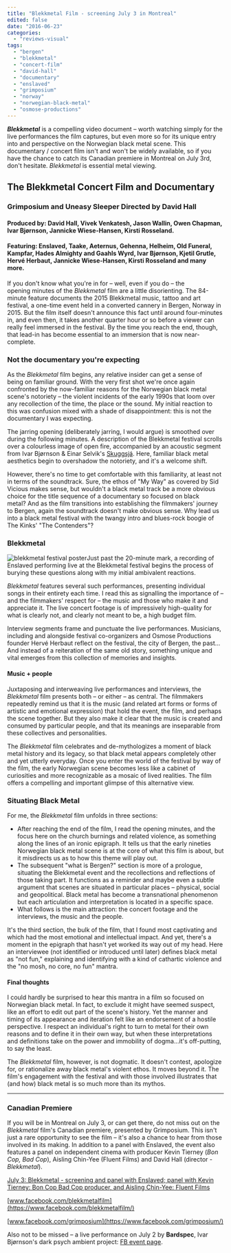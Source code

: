 ```yaml
---
title: "Blekkmetal Film - screening July 3 in Montreal"
edited: false
date: "2016-06-23"
categories:
  - "reviews-visual"
tags:
  - "bergen"
  - "blekkmetal"
  - "concert-film"
  - "david-hall"
  - "documentary"
  - "enslaved"
  - "grimposium"
  - "norway"
  - "norwegian-black-metal"
  - "osmose-productions"
---
```


**_Blekkmetal_** is a compelling video document – worth watching simply for the live performances the film captures, but even more so for its unique entry into and perspective on the Norwegian black metal scene. This documentary / concert film isn't and won't be widely available, so if you have the chance to catch its Canadian premiere in Montreal on July 3rd, don't hesitate. _Blekkmetal_ is essential metal viewing.

## The Blekkmetal Concert Film and Documentary

### Grimposium and Uneasy Sleeper Directed by David Hall

#### Produced by: David Hall, Vivek Venkatesh, Jason Wallin, Owen Chapman, Ivar Bjørnson, Jannicke Wiese-Hansen, Kirsti Rosseland.

#### Featuring: Enslaved, Taake, Aeternus, Gehenna, Helheim, Old Funeral, Kampfar, Hades Almighty and Gaahls Wyrd, Ivar Bjørnson, Kjetil Grutle, Hervé Herbaut, Jannicke Wiese-Hansen, Kirsti Rosseland and many more.

If you don't know what you're in for – well, even if you do – the opening minutes of the _Blekkmetal_ film are a little disorienting. The 84-minute feature documents the 2015 Blekkmetal music, tattoo and art festival, a one-time event held in a converted cannery in Bergen, Norway in 2015. But the film itself doesn't announce this fact until around four-minutes in, and even then, it takes another quarter hour or so before a viewer can really feel immersed in the festival. By the time you reach the end, though, that lead-in has become essential to an immersion that is now near-complete.

### Not the documentary you're expecting

As the _Blekkmetal_ film begins, any relative insider can get a sense of being on familiar ground. With the very first shot we're once again confronted by the now-familiar reasons for the Norwegian black metal scene's notoriety – the violent incidents of the early 1990s that loom over any recollection of the time, the place or the sound. My initial reaction to this was confusion mixed with a shade of disappointment: this is not the documentary I was expecting.

The jarring opening (deliberately jarring, I would argue) is smoothed over during the following minutes. A description of the Blekkmetal festival scrolls over a colourless image of open fire, accompanied by an acoustic segment from Ivar Bjørnson & Einar Selvik's [Skuggsjá](http://www.skuggsja.no/). Here, familiar black metal aesthetics begin to overshadow the notoriety, and it's a welcome shift.

However, there's no time to get comfortable with this familiarity, at least not in terms of the soundtrack. Sure, the ethos of "My Way" as covered by Sid Vicious makes sense, but wouldn't a black metal track be a more obvious choice for the title sequence of a documentary so focused on black metal? And as the film transitions into establishing the filmmakers' journey to Bergen, again the soundtrack doesn't make obvious sense. Why lead us into a black metal festival with the twangy intro and blues-rock boogie of The Kinks' "The Contenders"?

### Blekkmetal

![blekkmetal festival poster](https://hellbound.ca/wp-content/uploads/2016/06/blekkmetal-festival-212x300.jpg)Just past the 20-minute mark, a recording of Enslaved performing live at the Blekkmetal festival begins the process of burying these questions along with my initial ambivalent reactions.

_Blekkmetal_ features several such performances, presenting individual songs in their entirety each time. I read this as signalling the importance of – and the filmmakers' respect for – the music and those who make it and appreciate it. The live concert footage is of impressively high-quality for what is clearly not, and clearly not meant to be, a high budget film.

Interview segments frame and punctuate the live performances. Musicians, including and alongside festival co-organizers and Osmose Productions founder Hervé Herbaut reflect on the festival, the city of Bergen, the past... And instead of a reiteration of the same old story, something unique and vital emerges from this collection of memories and insights.

#### Music + people

Juxtaposing and interweaving live performances and interviews, the _Blekkmetal_ film presents both – or either – as central. The filmmakers repeatedly remind us that it is the music (and related art forms or forms of artistic and emotional expression) that hold the event, the film, and perhaps the scene together. But they also make it clear that the music is created and consumed by particular people, and that its meanings are inseparable from these collectives and personalities.

The _Blekkmetal_ film celebrates and de-mythologizes a moment of black metal history and its legacy, so that black metal appears completely other and yet utterly everyday. Once you enter the world of the festival by way of the film, the early Norwegian scene becomes less like a cabinet of curiosities and more recognizable as a mosaic of lived realities. The film offers a compelling and important glimpse of this alternative view.

### Situating Black Metal

For me, the _Blekkmetal_ film unfolds in three sections:

- After reaching the end of the film, I read the opening minutes, and the focus here on the church burnings and related violence, as something along the lines of an ironic epigraph. It tells us that the early nineties Norwegian black metal scene is at the core of what this film is about, but it misdirects us as to how this theme will play out.
- The subsequent "what is Bergen?" section is more of a prologue, situating the Blekkmetal event and the recollections and reflections of those taking part. It functions as a reminder and maybe even a subtle argument that scenes are situated in particular places – physical, social and geopolitical. Black metal has become a transnational phenomenon but each articulation and interpretation is located in a specific space.
- What follows is the main attraction: the concert footage and the interviews, the music and the people.

It's the third section, the bulk of the film, that I found most captivating and which had the most emotional and intellectual impact. And yet, there's a moment in the epigraph that hasn't yet worked its way out of my head. Here an interviewee (not identified or introduced until later) defines black metal as "not fun," explaining and identifying with a kind of cathartic violence and the "no mosh, no core, no fun" mantra.

#### Final thoughts

I could hardly be surprised to hear this mantra in a film so focused on Norwegian black metal. In fact, to exclude it might have seemed suspect, like an effort to edit out part of the scene's history. Yet the manner and timing of its appearance and iteration felt like an endorsement of a hostile perspective. I respect an individual's right to turn to metal for their own reasons and to define it in their own way, but when these interpretations and definitions take on the power and immobility of dogma...it's off-putting, to say the least.

The _Blekkmetal_ film, however, is not dogmatic. It doesn't contest, apologize for, or rationalize away black metal's violent ethos. It moves beyond it. The film's engagement with the festival and with those involved illustrates that (and how) black metal is so much more than its mythos.

* * *

### Canadian Premiere

If you will be in Montreal on July 3, or can get there, do not miss out on the _Blekkmetal_ film's Canadian premiere, presented by Grimposium. This isn't just a rare opportunity to see the film – it's also a chance to hear from those involved in its making. In addition to a panel with Enslaved, the event also features a panel on independent cinema with producer Kevin Tierney (_Bon Cop, Bad Cop_), Aisling Chin-Yee (Fluent Films) and David Hall (director - _Blekkmetal_).

[July 3: Blekkmetal - screening and panel with Enslaved; panel with Kevin Tierney: Bon Cop Bad Cop producer, and Aisling Chin-Yee: Fluent Films](https://www.facebook.com/events/713308462144060/permalink/732357826905790/)

[www.facebook.com/blekkmetalfilm](https://www.facebook.com/blekkmetalfilm/)

[www.facebook.com/grimposium](https://www.facebook.com/grimposium/)

Also not to be missed – a live performance on July 2 by **Bardspec**, Ivar Bjørnson's dark psych ambient project: [FB event page](https://www.facebook.com/events/1127102514022130/?active_tab=highlights).
